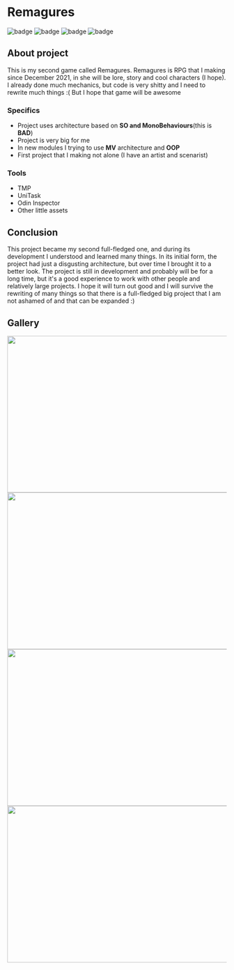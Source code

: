 # Remagures

![badge](https://img.shields.io/static/v1?label=Engine&message=Unity&color=brightgreen&style=for-the-badge)
![badge](https://img.shields.io/static/v1?label=Language&message=C%23&color=blueviolet&style=for-the-badge)
![badge](https://img.shields.io/static/v1?label=architecture&message=MIXED(MV-and-MonoBehaviours)&color=red&style=for-the-badge)
![badge](https://img.shields.io/static/v1?label=Platform&message=Android&color=blue&style=for-the-badge)

## About project

This is my second game called Remagures. Remagures is RPG that I making since December 2021, in she will be lore, story and cool characters (I hope). I already done much mechanics, but code is very shitty and I need to rewrite much things :( 
But I hope that game will be awesome

### Specifics
 - Project uses architecture based on **SO and MonoBehaviours**(this is **BAD**)
 - Project is very big for me
 - In new modules I trying to use **MV** architecture and **OOP**
 - First project that I making not alone (I have an artist and scenarist)
 
### Tools
 - TMP
 - UniTask
 - Odin Inspector
 - Other little assets
 
## Conclusion

This project became my second full-fledged one, and during its development I understood and learned many things. In its initial form, the project had just a disgusting architecture, but over time I brought it to a better look. The project is still in development and probably will be for a long time, but it's a good experience to work with other people and relatively large projects. I hope it will turn out good and I will survive the rewriting of many things so that there is a full-fledged big project that I am not ashamed of and that can be expanded :)

## Gallery
<img src="https://user-images.githubusercontent.com/73060890/216829990-16e9b598-619e-4d67-8f1c-7312803c0469.png" width="780" height="360">
<img src="https://user-images.githubusercontent.com/73060890/216830021-090865bc-698e-4f45-8845-e998a9b31849.png" width="780" height="360">
<img src="https://user-images.githubusercontent.com/73060890/216830099-8dff216b-59c2-436a-bdd3-fd096549dcaf.png" width="780" height="360">
<img src="https://user-images.githubusercontent.com/73060890/216830116-6acd2add-1463-498b-89c2-22eb1bc4f823.png" width="780" height="360">
